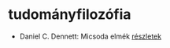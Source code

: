 # tudományfilozófia

- Daniel C. Dennett: Micsoda elmék [részletek](_details/Daniel%20C.%20Dennett.md#id_631)